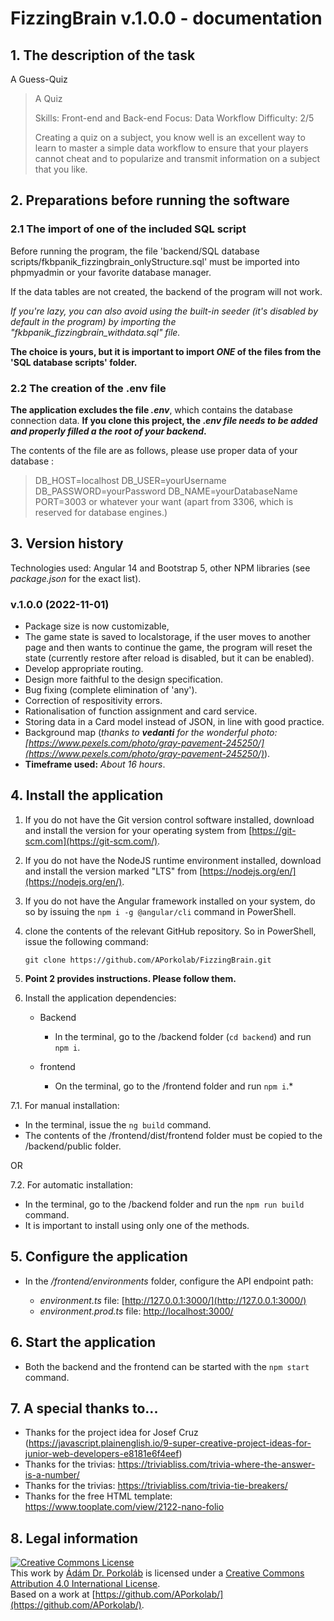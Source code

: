 # FizzingBrain v.1.0.0 - documentation

## 1. The description of the task

A Guess-Quiz

> A Quiz
>
> Skills: Front-end and Back-end
> Focus: Data Workflow
> Difficulty: 2/5
>
> Creating a quiz on a subject, you know well is an excellent way to
> learn to master a simple data workflow to ensure that your players
> cannot cheat and to popularize and transmit information on a subject
> that you like.

## 2. Preparations before running the software

### 2.1 The import of one of the included SQL script

Before running the program, the file 'backend/SQL database scripts/fkbpanik_fizzingbrain_onlyStructure.sql' must be imported into phpmyadmin or your favorite database manager.

If the data tables are not created, the backend of the program will not work.

_If you're lazy, you can also avoid using the built-in seeder (it's disabled by default in the program) by importing the "fkbpanik_fizzingbrain_withdata.sql" file._

**The choice is yours, but it is important to import _ONE_ of the files from the 'SQL database scripts' folder.**

### 2.2 The creation of the .env file

**The application excludes the file _.env_**, which contains the database connection data. **If you clone this project, the ._env file needs to be added and properly filled a the root of your backend_.**

The contents of the file are as follows, please use proper data of your database :

> DB_HOST=localhost
> DB_USER=yourUsername
> DB_PASSWORD=yourPassword
> DB_NAME=yourDatabaseName
> PORT=3003 or whatever your want (apart from 3306, which is reserved for database engines.)

## **3. Version history**

Technologies used: Angular 14 and Bootstrap 5, other NPM libraries (see _package.json_ for the exact list).

### v.1.0.0 (2022-11-01)

- Package size is now customizable,
- The game state is saved to localstorage, if the user moves to another page and then wants to continue the game, the program will reset the state (currently restore after reload is disabled, but it can be enabled).
- Develop appropriate routing.
- Design more faithful to the design specification.
- Bug fixing (complete elimination of 'any').
- Correction of respositivity errors.
- Rationalisation of function assignment and card service.
- Storing data in a Card model instead of JSON, in line with good practice.
- Background map (_thanks to **vedanti** for the wonderful photo: [https://www.pexels.com/photo/gray-pavement-245250/](https://www.pexels.com/photo/gray-pavement-245250/)_).
- **Timeframe used:** _About 16 hours_.

## **4. Install the application**

1.  If you do not have the Git version control software installed, download and install the version for your operating system from [https://git-scm.com](https://git-scm.com/).
2.  If you do not have the NodeJS runtime environment installed, download and install the version marked "LTS" from [https://nodejs.org/en/](https://nodejs.org/en/).
3.  If you do not have the Angular framework installed on your system, do so by issuing the `npm i -g @angular/cli` command in PowerShell.
4.  clone the contents of the relevant GitHub repository. So in PowerShell, issue the following command:

    `git clone https://github.com/APorkolab/FizzingBrain.git`

5.  **Point 2 provides instructions. Please follow them.**

6.  Install the application dependencies:

    - Backend

      - In the terminal, go to the /backend folder (`cd backend`) and run `npm i`.

    - frontend

      - On the terminal, go to the /frontend folder and run `npm i`.\*

7.1. For manual installation:

- In the terminal, issue the `ng build` command.
- The contents of the /frontend/dist/frontend folder must be copied to the /backend/public folder.

OR

7.2. For automatic installation:

- In the terminal, go to the /backend folder and run the `npm run build` command.
- It is important to install using only one of the methods.

## **5. Configure the application**

- In the _/frontend/environments_ folder, configure the API endpoint path:

  - _environment.ts_ file: [http://127.0.0.1:3000/](http://127.0.0.1:3000/)
  - _environment.prod.ts_ file: [http://localhost:3000/](http://localhost:3000/)

## **6. Start the application**

- Both the backend and the frontend can be started with the `npm start` command.

## **7. A special thanks to...**

- Thanks for the project idea for Josef Cruz (https://javascript.plainenglish.io/9-super-creative-project-ideas-for-junior-web-developers-e8181e6f4eef)
- Thanks for the trivias: https://triviabliss.com/trivia-where-the-answer-is-a-number/
- Thanks for the trivias: https://triviabliss.com/trivia-tie-breakers/
- Thanks for the free HTML template: https://www.tooplate.com/view/2122-nano-folio

## **8. Legal information**

[![Creative Commons License](https://camo.githubusercontent.com/72af7c8e70a45c471163e803748d0338b3b2b52f6b040804e549e4163de72a58/68747470733a2f2f692e6372656174697665636f6d6d6f6e732e6f72672f6c2f62792f342e302f38387833312e706e67)](http://creativecommons.org/licenses/by/4.0/)  
This work by [Ádám Dr. Porkoláb](https://porkolab.digital/) is licensed under a [Creative Commons Attribution 4.0 International License](http://creativecommons.org/licenses/by/4.0/).  
Based on a work at [](https://github.com/APorkolab/)[https://github.com/APorkolab/](https://github.com/APorkolab/).
